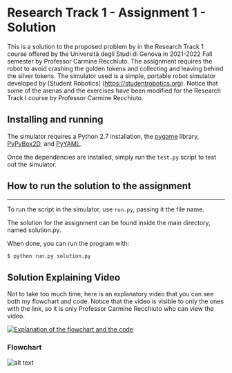 Research Track 1 - Assignment 1 - Solution
================================
<!--https://www.iloveimg.com/download/7l94cmwcf956h8z1Ay8h84vljztr0jjz72yz3d01527qr891x8mwycjblxzg2q2b1yh634p3dmt27fhkbzm89p41ls4jqsAt037k7l307zgzcrtlqf66xk4d9m8gfb6rqnyq8qqhdkv15x0kp47sgxb2pmkq6bd9xA8j6px2zb6frdzsf2fq/6 
-->
This is a solution to the proposed problem by in the Research Track 1 course offered by the Università degli Studi di Genova in 2021-2022 Fall semester by Professor Carmine Recchiuto. The assignment requires the robot to avoid crashing the golden tokens and collecting and leaving behind the silver tokens. The simulator used is a simple, portable robot simulator developed by [Student Robotics] (https://studentrobotics.org). Notice that some of the arenas and the exercises have been modified for the Research Track I course by Professor Carmine Recchiuto.

Installing and running
----------------------

The simulator requires a Python 2.7 installation, the [pygame](http://pygame.org/) library, [PyPyBox2D](https://pypi.python.org/pypi/pypybox2d/2.1-r331), and [PyYAML](https://pypi.python.org/pypi/PyYAML/).

Once the dependencies are installed, simply run the `test.py` script to test out the simulator.

## How to run the solution to the assignment
-----------------------------

To run the script in the simulator, use `run.py`, passing it the file name. 

The solution for the assignment can be found inside the main directory, named solution.py.

When done, you can run the program with:

```bash
$ python run.py solution.py
```

Solution Explaining Video
---------

Not to take too much time, here is an explanatory video that you can see both my flowchart and code. Notice that the video is visible to only the ones with the link, so it is only Professor Carmine Recchiuto who can view the video.


[![Explanation of the flowchart and the code](https://img.youtube.com/vi/CarIHrRCf3Q/0.jpg)](https://www.youtube.com/watch?v=CarIHrRCf3Q)

### Flowchart ###

![alt text](https://i.ibb.co/XksfB1s/flowchart.png)


